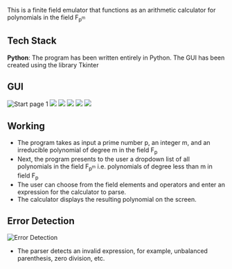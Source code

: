 This is a finite field emulator that functions as an arithmetic calculator for polynomials in the field F<sub>p<sup>m</sup></sub>
## Tech Stack
**Python**: The program has been written entirely in Python. The GUI has been created using the library Tkinter

## GUI
![Start page](output/start_page.png)
1[](output/entering_irreducible_polynomial.png)
![](output/user_specifications.png)
![](output/calculator_view.png)
![](output/field_elements.png)
![](output/input_calculator.png)
![](output/output_calculator.png)

## Working
- The program takes as input a prime number p, an integer m, and an irreducible polynomial of degree m in the field F<sub>p</sub>
- Next, the program presents to the user a dropdown list of all polynomials in the field F<sub>p<sup>m</sup></sub> i.e. polynomials of degree less than m in field F<sub>p</sub>
- The user can choose from the field elements and operators and enter an expression for the calculator to parse.
- The calculator displays the resulting polynomial on the screen.

## Error Detection
![Error Detection](output/Error.png)
- The parser detects an invalid expression, for example, unbalanced parenthesis, zero division, etc.
